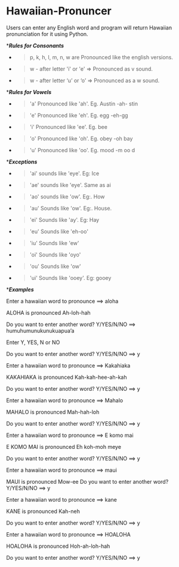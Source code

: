 # Hawaiian-Pronuncer
Users can enter any English word and program will return Hawaiian pronunciation for it using Python.

************Rules for Consonants***********

- > p, k, h, l, m, n, w are          Pronounced like the english versions.

- > w - after letter 'i' or 'e' =>   Pronounced as v sound.

- > w - after letter ‘u’ or ‘o’ =>   Pronounced as a w sound.


************Rules for Vowels***********


- > 'a' Pronounced like 'ah'.    Eg. Austin -ah- stin

- > 'e' Pronounced like 'eh'.    Eg. egg -eh-gg

- > 'i' Pronounced like 'ee'.    Eg. bee

- > 'o' Pronounced like 'oh'.    Eg. obey -oh bay

- > 'u' Pronounced like 'oo'.    Eg. mood -m oo d


************Exceptions***********


- >   'ai' sounds like 'eye'. Eg: Ice
- >   'ae' sounds like 'eye'. Same as ai
- >   'ao' sounds like 'ow'. Eg:. How
- >   'au' Sounds like 'ow'. Eg:. House.
- >   'ei' Sounds like 'ay'. Eg: Hay
- >   'eu' Sounds like 'eh-oo'
- >   'iu' Sounds like 'ew'
- >   'oi' Sounds like 'oyo'
- >   'ou' Sounds like 'ow'
- >   'ui' Sounds like 'ooey'. Eg: gooey



************Examples***********


Enter a hawaiian word to pronounce ==> aloha

ALOHA is pronounced Ah-loh-hah



Do you want to enter another word? Y/YES/N/NO ==> humuhumunukunukuapua’a

Enter Y, YES, N or NO

Do you want to enter another word? Y/YES/N/NO ==> y



Enter a hawaiian word to pronounce ==> Kakahiaka

KAKAHIAKA is pronounced Kah-kah-hee-ah-kah

Do you want to enter another word? Y/YES/N/NO ==> y



Enter a hawaiian word to pronounce ==> Mahalo

MAHALO is pronounced Mah-hah-loh

Do you want to enter another word? Y/YES/N/NO ==> y



Enter a hawaiian word to pronounce ==> E komo mai

E KOMO MAI is pronounced Eh koh-moh meye

Do you want to enter another word? Y/YES/N/NO ==> y



Enter a hawaiian word to pronounce ==> maui

MAUI is pronounced Mow-ee
Do you want to enter another word? Y/YES/N/NO ==> y


Enter a hawaiian word to pronounce ==> kane

KANE is pronounced Kah-neh

Do you want to enter another word? Y/YES/N/NO ==> y


Enter a hawaiian word to pronounce ==> HOALOHA

HOALOHA is pronounced Hoh-ah-loh-hah

Do you want to enter another word? Y/YES/N/NO ==> y
